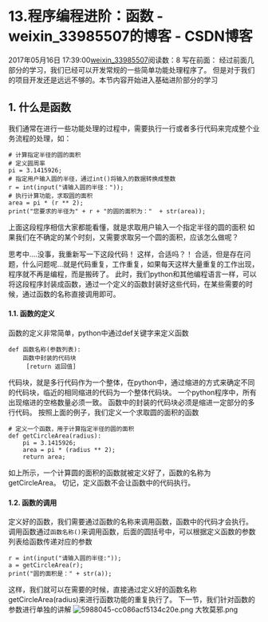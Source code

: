 # 13.程序编程进阶：函数 - weixin_33985507的博客 - CSDN博客
2017年05月16日 17:39:00[weixin_33985507](https://me.csdn.net/weixin_33985507)阅读数：8
写在前面：
经过前面几部分的学习，我们已经可以开发常规的一些简单功能处理程序了。
但是对于我们的项目开发还是远远不够的。本节内容开始进入基础进阶部分的学习
## 1. 什么是函数
我们通常在进行一些功能处理的过程中，需要执行一行或者多行代码来完成整个业务流程的处理，如：
```
# 计算指定半径的圆的面积
# 定义圆周率
pi = 3.1415926;
# 指定用户输入圆的半径，通过int()将输入的数据转换成整数
r = int(input("请输入圆的半径："));
# 执行计算功能，求取圆的面积
area = pi * (r ** 2);
print("您要求的半径为" + r + "的圆的面积为："  + str(area));
```
上面这段程序相信大家都能看懂，就是求取用户输入一个指定半径的圆的面积
如果我们在不确定的某个时刻，又需要求取另一个圆的面积，应该怎么做呢？
> 
思考中....没事，我重新写一下这段代码！
这样，合适吗？！
合适，但是存在问题，什么问题呢…就是代码重复，工作重复，如果每天这样大量重复的工作出现，程序就不再是编程，而是搬砖了。
此时，我们python和其他编程语言一样，可以将这段程序封装成函数，通过一个定义的函数封装好这些代码，在某些需要的时候，通过函数的名称直接调用即可。
#### 1.1. 函数的定义
函数的定义非常简单，python中通过def关键字来定义函数
```
def 函数名称(参数列表):
    函数中封装的代码块
     [return 返回值]
```
> 
代码块，就是多行代码作为一个整体，在python中，通过缩进的方式来确定不同的代码块，临近的相同缩进的代码为一个整体代码块。
一个python程序中，所有出现缩进的空格数量必须一致。
函数中的封装的代码块必须是缩进一定部分的多行代码。
按照上面的例子，我们定义一个求取圆的面积的函数
```
# 定义一个函数，用于计算指定半径的圆的面积
def getCircleArea(radius):
    pi = 3.1415926;
    area = pi * (radius ** 2);
    return area;
```
如上所示，一个计算圆的面积的函数就被定义好了，函数的名称为getCircleArea。
切记，定义函数不会让函数中的代码执行。
#### 1.2. 函数的调用
定义好的函数，我们需要通过函数的名称来调用函数，函数中的代码才会执行。
调用函数通过`函数名称()`来调用函数，后面的圆括号中，可以根据定义函数的参数列表给函数传递对应的参数
```
r = int(input("请输入圆的半径:"));
a = getCircleArea(r);
print("圆的面积是：" + str(a));
```
这样，我们就可以在需要的时候，直接通过定义好的函数名称getCircleArea(radius)来进行函数功能的重复执行了。
下一节，我们针对函数的参数进行单独的讲解
![5988045-cc086acf5134c20e.png](https://upload-images.jianshu.io/upload_images/5988045-cc086acf5134c20e.png)
大牧莫邪.png
